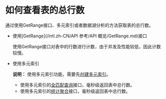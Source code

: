 # 如何查看表的总行数

通过使用GetRange接口、多元索引或者数据湖分析的方法获取表的总行数。

-   使用[GetRange](/intl.zh-CN/API 参考/API 概览/GetRange.md)接口

    使用GetRange接口对表中的行数进行计数，由于并发及性能较低，因此计数较慢。

-   使用多元索引

    **说明：** 使用多元索引功能，需要先[创建多元索引](/intl.zh-CN/功能介绍/多元索引/使用多元索引/创建多元索引.md)。

    -   使用多元索引的[全匹配查询](/intl.zh-CN/功能介绍/多元索引/使用多元索引/全匹配查询.md)接口，毫秒级返回表中总行数。
    -   使用多元索引的[统计聚合](/intl.zh-CN/功能介绍/多元索引/使用多元索引/统计聚合.md)接口，毫秒级返回表中总行数。

